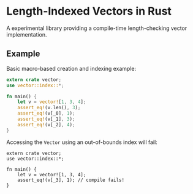 # Length-Indexed Vectors in Rust

A experimental library providing a compile-time length-checking vector implementation.

## Example

Basic macro-based creation and indexing example:
```rust
extern crate vector;
use vector::index::*;

fn main() {
    let v = vector![1, 3, 4];
    assert_eq!(v.len(), 3);
    assert_eq!(v[_0], 1);
    assert_eq!(v[_1], 3);
    assert_eq!(v[_2], 4);
}
```

Accessing the `Vector` using an out-of-bounds index will fail:
```rust, compile_fail
extern crate vector;
use vector::index::*;

fn main() {
    let v = vector![1, 3, 4];
    assert_eq!(v[_3], 1); // compile fails!
}
```
